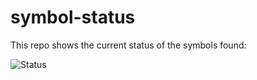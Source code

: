 # symbol-status

This repo shows the current status of the symbols found:

![Status](https://raw.githubusercontent.com/Complete-the-Code/symbol-status/master/CTC2.png)
